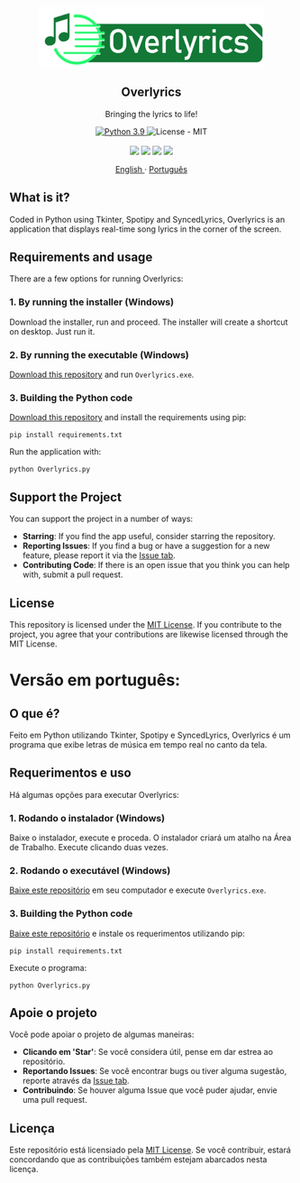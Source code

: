 <p align="center">
 <img width="400px" src="Logos/main-logo.png" align="center" alt="GitHub Readme Stats" />
 <h2 align="center">Overlyrics</h2>
 <p align="center">Bringing the lyrics to life!</p>
</p>
  <p align="center">
    <a href="https://www.python.org">
      <img alt="Python 3.9" src="https://img.shields.io/badge/Python-3.9-3776AB.svg?style=flat&logo=python&logoColor=white" />
    </a>
    <a>
      <img alt="License - MIT" src="https://img.shields.io/badge/License-MIT-yellow.svg" />
    </a>
    <br />
    <br />
    <a>
      <img src="https://img.shields.io/badge/Spotify-1ED760?&style=for-the-badge&logo=spotify&logoColor=white"/>
    </a>
    <a>
      <img src="https://img.shields.io/badge/Python-FFD43B?style=for-the-badge&logo=python&logoColor=blue"/>
    </a>
    <a>
      <img src="https://img.shields.io/badge/Unsplash-000000?style=for-the-badge&logo=Unsplash&logoColor=white"/>
    </a>
    <a>
      <img src="https://img.shields.io/badge/GitHub%20Pages-222222?style=for-the-badge&logo=GitHub%20Pages&logoColor=white"/>
    </a>
  <p align="center">
    <a href="readme.md">English </a>
    ·
    <a href="readme.md#Versão em português">Português</a>
  </p>

## What is it?
Coded in Python using Tkinter, Spotipy and SyncedLyrics, Overlyrics is an application that displays real-time song lyrics in the corner of the screen. 

## Requirements and usage
There are a few options for running Overlyrics:

### 1. By running the installer (Windows)
Download the installer, run and proceed. The installer will create a shortcut on desktop. Just run it.

### 2. By running the executable (Windows)
[Download this repository]() and run `Overlyrics.exe`.

### 3. Building the Python code
[Download this repository]() and install the requirements using pip:

``` 
pip install requirements.txt
```

Run the application with:
``` 
python Overlyrics.py
```

## Support the Project

You can support the project in a number of ways:
* __Starring__: If you find the app useful, consider starring the repository.
* __Reporting Issues__: If you find a bug or have a suggestion for a new feature, 
  please report it via the [Issue tab](https://github.com/CezarGab/Overlyrics/issues).
* __Contributing Code__: If there is an open issue that you think you can help with, 
  submit a pull request.
  

## License
This repository is licensed under the [MIT License](https://github.com/CezarGab/Overlyrics/blob/main/LICENSE). If you contribute
to the project, you agree that your contributions are likewise licensed through
the MIT License. 


# Versão em português:
## O que é?
Feito em Python utilizando Tkinter, Spotipy e SyncedLyrics, Overlyrics é um programa que exibe letras de música em tempo real no canto da tela. 

## Requerimentos e uso
Há algumas opções para executar Overlyrics:

### 1. Rodando o instalador (Windows)
Baixe o instalador, execute e proceda. O instalador criará um atalho na Área de Trabalho. Execute clicando duas vezes.

### 2. Rodando o executável (Windows)
[Baixe este repositório]() em seu computador e execute `Overlyrics.exe`.

### 3. Building the Python code
[Baixe este repositório]() e instale os requerimentos utilizando pip:

``` 
pip install requirements.txt
```

Execute o programa:
``` 
python Overlyrics.py
```

## Apoie o projeto

Você pode apoiar o projeto de algumas maneiras:
* __Clicando em 'Star'__: Se você considera útil, pense em dar estrea ao repositório.
* __Reportando Issues__: Se você encontrar bugs ou tiver alguma sugestão, 
  reporte através da [Issue tab](https://github.com/CezarGab/Overlyrics/issues).
* __Contribuindo__: Se houver alguma Issue que você puder ajudar, 
  envie uma pull request.
  

## Licença
Este repositório está licensiado pela [MIT License](https://github.com/CezarGab/Overlyrics/blob/main/LICENSE). Se você contribuir, estará concordando que as contribuições também estejam abarcados nesta licença.

